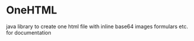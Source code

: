 # OneHTML
java library to create one html file with inline base64 images formulars etc. for documentation

